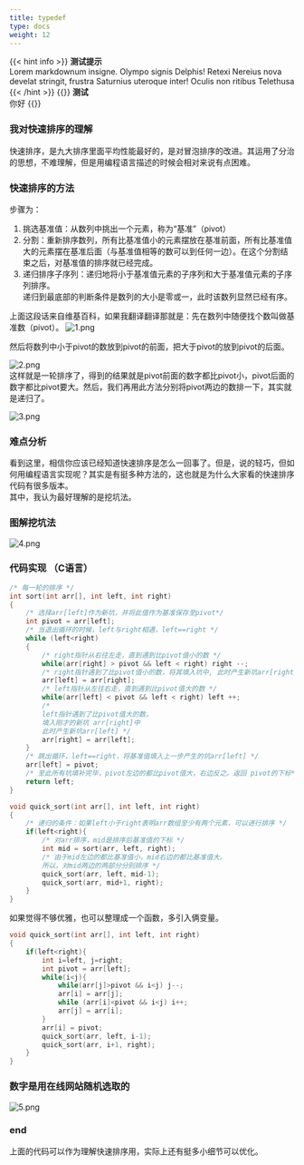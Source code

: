 ```yaml
---
title: typedef
type: docs
weight: 12
---
```


{{< hint info >}}
**测试提示**  
Lorem markdownum insigne. Olympo signis Delphis! Retexi Nereius nova develat
stringit, frustra Saturnius uteroque inter! Oculis non ritibus Telethusa
{{< /hint >}}
{{<hint warning>}}
**测试**  
你好
{{</hint>}}
### 我对快速排序的理解
快速排序，是九大排序里面平均性能最好的，是对冒泡排序的改进。其运用了分治的思想，不难理解，但是用编程语言描述的时候会相对来说有点困难。

### 快速排序的方法
步骤为：  
1. 挑选基准值：从数列中挑出一个元素，称为“基准”（pivot）   
2. 分割：重新排序数列，所有比基准值小的元素摆放在基准前面，所有比基准值大的元素摆在基准后面（与基准值相等的数可以到任何一边）。在这个分割结束之后，对基准值的排序就已经完成。    
3. 递归排序子序列：递归地将小于基准值元素的子序列和大于基准值元素的子序列排序。    
递归到最底部的判断条件是数列的大小是零或一，此时该数列显然已经有序。

上面这段话来自维基百科，如果我翻译翻译那就是：先在数列中随便找个数叫做基准数（pivot）。
![1.png][2]

然后将数列中小于pivot的数放到pivot的前面，把大于pivot的放到pivot的后面。

![2.png][3]  
这样就是一轮排序了，得到的结果就是pivot前面的数字都比pivot小，pivot后面的数字都比pivot要大。然后，我们再用此方法分别将pivot两边的数排一下，其实就是递归了。

![3.png][4]

### 难点分析  
看到这里，相信你应该已经知道快速排序是怎么一回事了。但是，说的轻巧，但如何用编程语言实现呢？其实是有挺多种方法的，这也就是为什么大家看的快速排序代码有很多版本。  
其中，我认为最好理解的是挖坑法。

### 图解挖坑法  
![4.png][5]

### 代码实现 （C语言） 
```c
/* 每一轮的排序 */
int sort(int arr[], int left, int right)
{   
    /* 选择arr[left]作为新坑，并将此值作为基准保存至pivot*/
    int pivot = arr[left];
    /* 当退出循环的时候，left与right相遇，left==right */
    while (left<right)
    {   
        /* right指针从右往左走，直到遇到比pivot值小的数 */
        while(arr[right] > pivot && left < right) right --;
        /* right指针遇到了比pivot值小的数，将其填入坑中, 此时产生新坑arr[right]*/
        arr[left] = arr[right];
        /* left指针从左往右走，直到遇到比pivot值大的数 */
        while(arr[left] < pivot && left < right) left ++;
        /*
        left指针遇到了比pivot值大的数，
        填入刚才的新坑 arr[right]中
        此时产生新坑arr[left] */
        arr[right] = arr[left];
    }
    /* 跳出循环，left==right，将基准值填入上一步产生的坑arr[left] */
    arr[left] = pivot;
    /* 至此所有坑填补完毕，pivot左边的都比pivot值大，右边反之。返回 pivot的下标*/
    return left;
}

void quick_sort(int arr[], int left, int right)
{   
    /* 递归的条件：如果left小于right表明arr数组至少有两个元素，可以进行排序 */
    if(left<right){
        /* 对arr排序，mid是排序后基准值的下标 */
        int mid = sort(arr, left, right);
        /* 由于mid左边的都比基准值小，mid右边的都比基准值大。
        所以，对mid两边的两部分分别排序 */
        quick_sort(arr, left, mid-1);
        quick_sort(arr, mid+1, right);
    }
}
```
如果觉得不够优雅，也可以整理成一个函数，多引入俩变量。
```c
void quick_sort(int arr[], int left, int right)
{   
    if(left<right){
        int i=left, j=right;
        int pivot = arr[left];
        while(i<j){
            while(arr[j]>pivot && i<j) j--;
            arr[i] = arr[j];
            while (arr[i]<pivot && i<j) i++;
            arr[j] = arr[i];   
        }
        arr[i] = pivot;
        quick_sort(arr, left, i-1);
        quick_sort(arr, i+1, right);
    }
}
```

### 数字是用在线网站随机选取的  
![5.png][6]
 

### end  
上面的代码可以作为理解快速排序用，实际上还有挺多小细节可以优化。  


  [1]: https://lookcos.cn/usr/uploads/2021/09/3916853719.png
  [2]: https://lookcos.cn/usr/uploads/2021/09/2887716166.png
  [3]: https://lookcos.cn/usr/uploads/2021/09/2036742653.png
  [4]: https://lookcos.cn/usr/uploads/2021/09/2425154117.png
  [5]: https://lookcos.cn/usr/uploads/2021/09/453870589.png
  [6]: https://lookcos.cn/usr/uploads/2021/09/1328850635.png